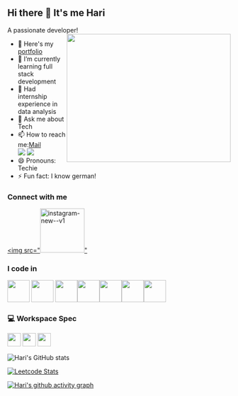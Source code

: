 ## Hi there 👋 It's me Hari

A passionate developer!
<img align="right" width="370" height="290" src="https://i.pinimg.com/originals/47/f0/34/47f0342cec72b800463bf003eac1257e.gif">
- 🔭 Here's my [portfolio](https://www.canva.com/design/DAGU04W3gDI/UrFC-7ac3y-60hbRDXa_sw/view?utm_content=DAGU04W3gDI&utm_campaign=designshare&utm_medium=link2&utm_source=uniquelinks&utlId=hd3d730d351)                                                 
- 🌱 I’m currently learning full stack development
- 👯 Had internship experience in data analysis
- 💬 Ask me about Tech
- 📫 How to reach me:[Mail](hariprasathb1106@gmail.com)
<br /> [<img src="	https://img.shields.io/badge/Gmail-D14836?style=for-the-badge&logo=gmail&logoColor=white" />](hariprasathb1106@gmail.com) [<img src="https://img.shields.io/badge/LinkedIn-0077B5?style=for-the-badge&logo=linkedin&logoColor=white" />](https://www.linkedin.com/in/hariprasath-b-7082a72b5/)
- 😄 Pronouns: Techie
- ⚡ Fun fact: I  know german!
### Connect with me 
 [<img src="<img width="100" height="100" src="https://img.icons8.com/clouds/100/instagram-new--v1.png" alt="instagram-new--v1"/>"](https://www.instagram.com/idkitshari/)
### I code in
<img height="50" width="50" src="https://img.icons8.com/color/48/000000/python.png" /> <img height="50" width="50" src="https://img.icons8.com/color/48/000000/c-programming.png" /> <img height="50" width="50" src="https://img.icons8.com/color/48/000000/c-plus-plus-logo.png" /><img height="50" width="50" src="https://img.icons8.com/color/48/000000/html-5.png" /><img height="50" width="50" src="https://img.icons8.com/color/48/000000/css3.png" /><img height="50" width="50" src="https://img.icons8.com/color/48/000000/javascript.png"/><img height="50" width="50" src="https://img.icons8.com/color/48/000000/mysql-logo.png"/> 
### 💻 Workspace Spec
<img height="30" src="https://img.shields.io/badge/iOS-000000?style=for-the-badge&logo=ios&logoColor=white"/> <img height="30" src="https://img.shields.io/badge/NVIDIA-GTX1650-76B900?style=for-the-badge&logo=nvidia&logoColor=white"/>  <img height="30" src="https://img.shields.io/badge/AMD-Ryzen_5_4600H-ED1C24?style=for-the-badge&logo=amd&logoColor=white"/> 

![Hari's GitHub stats](https://github-readme-stats.vercel.app/api?username=hari110605&theme=dark&show_icons=true&&hide=issues,contribs)

[![Leetcode Stats](https://leetcard.jacoblin.cool/hari2005?ext=contest&theme=dark)](https://leetcode.com/u/hb9071/)

[![Hari's github activity graph](https://github-readme-activity-graph.vercel.app/graph?username=hari110605&bg_color=000000&color=ffffff&line=51f565&point=ffffff&area=true&hide_border=true)](https://github.com/ashutosh00710/github-readme-activity-graph)
